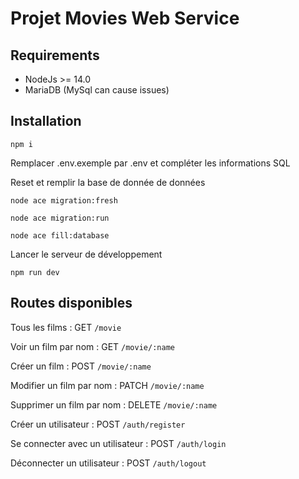 # Projet Movies Web Service

## Requirements

- NodeJs >= 14.0
- MariaDB (MySql can cause issues) 

## Installation
```
npm i
```
Remplacer .env.exemple par .env et compléter les informations SQL

Reset et remplir la base de donnée de données
```
node ace migration:fresh
```
```
node ace migration:run
```
```
node ace fill:database
```
Lancer le serveur de développement
```
npm run dev
```

## Routes disponibles

Tous les films : GET ```/movie ```

Voir un film par nom : GET ```/movie/:name ```

Créer un film : POST ```/movie/:name ```

Modifier un film par nom : PATCH ```/movie/:name```

Supprimer un film par nom : DELETE ```/movie/:name```

Créer un utilisateur : POST ```/auth/register```

Se connecter avec un utilisateur : POST ```/auth/login```

Déconnecter un utilisateur : POST ```/auth/logout```

